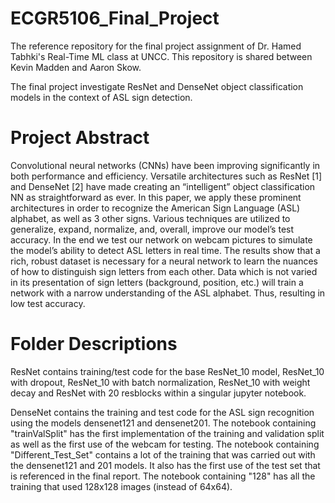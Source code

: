 # ECGR5106_Final_Project
The reference repository for the final project assignment of Dr. Hamed Tabhki's Real-Time ML class at UNCC. This repository is shared between Kevin Madden and Aaron Skow.

The final project investigate ResNet and DenseNet object classification models in the context of ASL sign detection.

# Project Abstract
Convolutional neural networks (CNNs) have been improving significantly in both performance and efficiency. Versatile architectures such as ResNet [1] and DenseNet [2] have made creating an “intelligent” object classification NN as straightforward as ever. In this paper, we apply these prominent architectures in order to recognize the American Sign Language (ASL) alphabet, as well as 3 other signs. Various techniques are utilized to generalize, expand, normalize, and, overall, improve our model’s test accuracy. In the end we test our network on webcam pictures to simulate the model’s ability to detect ASL letters in real time. The results show that a rich, robust dataset is necessary for a neural network to learn the nuances of how to distinguish sign letters from each other. Data which is not varied in its presentation of sign letters (background, position, etc.) will train a network with a narrow understanding of the ASL alphabet. Thus, resulting in low test accuracy.

# Folder Descriptions

ResNet contains training/test code for the base ResNet_10 model, ResNet_10 with dropout, ResNet_10 with batch normalization, ResNet_10 with weight decay and ResNet with 20 resblocks within a singular jupyter notebook.

DenseNet contains the training and test code for the ASL sign recognition using the models densenet121 and densenet201. The notebook containing "trainValSplit" has the first implementation of the training and validation split as well as the first use of the webcam for testing. The notebook containing "Different_Test_Set" contains a lot of the training that was carried out with the densenet121 and 201 models. It also has the first use of the test set that is referenced in the final report. The notebook containing "128" has all the training that used 128x128 images (instead of 64x64).
